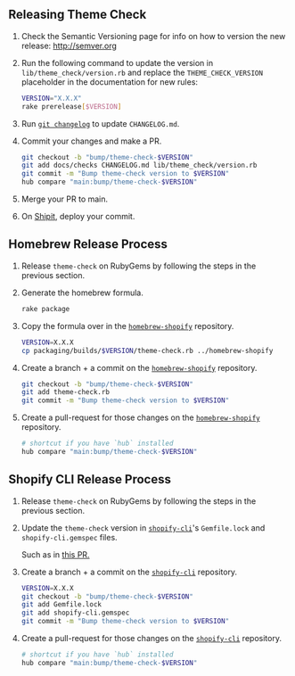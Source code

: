 ## Releasing Theme Check

1. Check the Semantic Versioning page for info on how to version the new release: http://semver.org

2. Run the following command to update the version in `lib/theme_check/version.rb` and replace the `THEME_CHECK_VERSION` placeholder in the documentation for new rules:

   ```bash
   VERSION="X.X.X"
   rake prerelease[$VERSION]
   ```

3. Run [`git changelog`](https://github.com/tj/git-extras) to update `CHANGELOG.md`.

4. Commit your changes and make a PR.

   ```bash
   git checkout -b "bump/theme-check-$VERSION"
   git add docs/checks CHANGELOG.md lib/theme_check/version.rb
   git commit -m "Bump theme-check version to $VERSION"
   hub compare "main:bump/theme-check-$VERSION"
   ```

5. Merge your PR to main.

6. On [Shipit](https://shipit.shopify.io/shopify/theme-check/rubygems), deploy your commit.

## Homebrew Release Process

1. Release `theme-check` on RubyGems by following the steps in the previous section.

2. Generate the homebrew formula.

   ```bash
   rake package
   ```

3. Copy the formula over in the [`homebrew-shopify`](https://github.com/Shopify/homebrew-shopify) repository.

   ```bash
   VERSION=X.X.X
   cp packaging/builds/$VERSION/theme-check.rb ../homebrew-shopify
   ```

4. Create a branch + a commit on the [`homebrew-shopify`](https://github.com/Shopify/homebrew-shopify) repository.

   ```bash
   git checkout -b "bump/theme-check-$VERSION"
   git add theme-check.rb
   git commit -m "Bump theme-check version to $VERSION"
   ```

5. Create a pull-request for those changes on the [`homebrew-shopify`](https://github.com/Shopify/homebrew-shopify) repository.

   ```bash
   # shortcut if you have `hub` installed
   hub compare "main:bump/theme-check-$VERSION"
   ```

## Shopify CLI Release Process

1. Release `theme-check` on RubyGems by following the steps in the previous section.

2. Update the `theme-check` version in [`shopify-cli`](https://github.com/shopify/shopify-cli)'s `Gemfile.lock` and `shopify-cli.gemspec` files.

   Such as in [this PR.](https://github.com/Shopify/shopify-cli/pull/1357/files)

3. Create a branch + a commit on the [`shopify-cli`](https://github.com/Shopify/shopify-cli) repository.

   ```bash
   VERSION=X.X.X
   git checkout -b "bump/theme-check-$VERSION"
   git add Gemfile.lock
   git add shopify-cli.gemspec
   git commit -m "Bump theme-check version to $VERSION"
   ```

4. Create a pull-request for those changes on the [`shopify-cli`](https://github.com/Shopify/shopify-cli) repository.

   ```bash
   # shortcut if you have `hub` installed
   hub compare "main:bump/theme-check-$VERSION"
   ```
